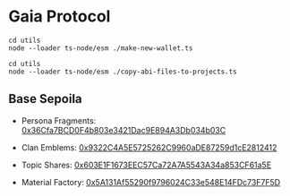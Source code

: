 # Gaia Protocol

```
cd utils
node --loader ts-node/esm ./make-new-wallet.ts
```

```
cd utils
node --loader ts-node/esm ./copy-abi-files-to-projects.ts
```

## Base Sepoila

- Persona Fragments:
  [0x36Cfa7BCD0F4b803e3421Dac9E894A3Db034b03C](https://sepolia.basescan.org/address/0x36Cfa7BCD0F4b803e3421Dac9E894A3Db034b03C)

- Clan Emblems:
  [0x9322C4A5E5725262C9960aDE87259d1cE2812412](https://sepolia.basescan.org/address/0x9322C4A5E5725262C9960aDE87259d1cE2812412)

- Topic Shares:
  [0x603E1F1673EEC57Ca72A7A5543A34a853CF61a5E](https://sepolia.basescan.org/address/0x603E1F1673EEC57Ca72A7A5543A34a853CF61a5E)

- Material Factory:
  [0x5A131Af55290f9796024C33e548E14FDc73F7F5D](https://sepolia.basescan.org/address/0x5A131Af55290f9796024C33e548E14FDc73F7F5D)

